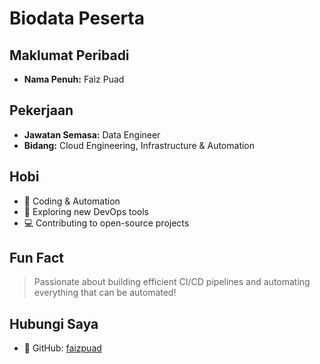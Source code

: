 # Biodata Peserta

## Maklumat Peribadi
- **Nama Penuh:** Faiz Puad

## Pekerjaan
- **Jawatan Semasa:** Data Engineer
- **Bidang:** Cloud Engineering, Infrastructure & Automation

## Hobi
- 🎯 Coding & Automation
- 🚀 Exploring new DevOps tools
- 💻 Contributing to open-source projects

## Fun Fact
> Passionate about building efficient CI/CD pipelines and automating everything that can be automated!

## Hubungi Saya
- 🐙 GitHub: [faizpuad](https://github.com/faizpuad)